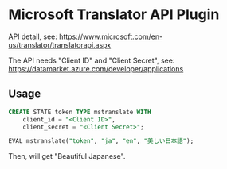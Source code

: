 # Microsoft Translator API Plugin

API detail, see: https://www.microsoft.com/en-us/translator/translatorapi.aspx

The API needs "Client ID" and "Client Secret", see: https://datamarket.azure.com/developer/applications

## Usage

```sql
CREATE STATE token TYPE mstranslate WITH
    client_id = "<Client ID>",
    client_secret = "<Client Secret>";
```

```sql
EVAL mstranslate("token", "ja", "en", "美しい日本語");
```

Then, will get "Beautiful Japanese".

